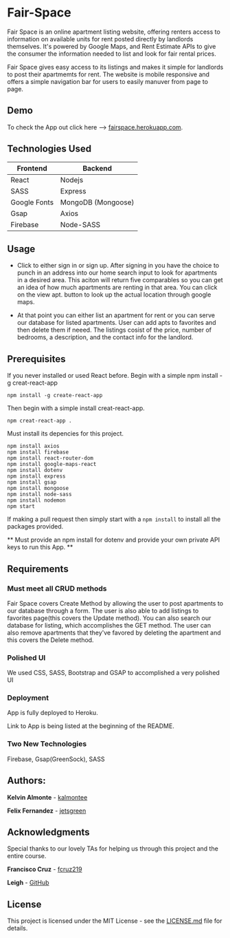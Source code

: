 # Fair-Space
Fair Space is an online apartment listing website, offering renters access to information on available units for rent posted directly by landlords themselves.  It's powered by Google Maps, and Rent Estimate APIs to give the consumer the information needed to list and look for fair rental prices.  

Fair Space gives easy access to its listings and makes it simple for landlords to post their apartmemts for rent.  The website is mobile responsive and offers a simple navigation bar for users to easily manuver from page to page.

## Demo
To check the App out click here --> [fairspace.herokuapp.com](https://fairspace.herokuapp.com/).

## Technologies Used

| Frontend  | Backend |
| ------------- | ------------- |
| React| Nodejs |
| SASS | Express |
| Google Fonts| MongoDB (Mongoose)|
| Gsap | Axios |
| Firebase | Node-SASS


## Usage

- Click to either sign in or sign up. After signing in you have the choice to punch in an address into our home search input to look for apartments in a desired area.  This aciton will return five comparables so you can get an idea of how much apartments are renting in that area.  You can click on the view apt. button to look up the actual location through google maps.

- At that point you can either list an apartment for rent or you can serve our database for listed apartments.  User can add apts to favorites and then delete them if neeed.  The listings cosist of the price, number of bedrooms, a description, and the contact info for the landlord.

## Prerequisites

If you never installed or used React before. Begin with a simple npm install -g creat-react-app

```
npm install -g create-react-app
```

Then begin with a simple install creat-react-app.
```
npm creat-react-app .
```

Must install its depencies for this project.
```
npm install axios
npm install firebase
npm install react-router-dom
npm install google-maps-react
npm install dotenv
npm install express
npm install gsap
npm install mongoose
npm install node-sass
npm install nodemon
npm start
```

If making a pull request then simply start with a ``` npm install ``` to install all the packages provided.

** Must provide an npm install for dotenv and provide your own private API keys to run this App. **

## Requirements

### Must meet all CRUD methods 
Fair Space covers Create Method by allowing the user to post apartments to our database through a form.  The user is also able to add listings to favorites page(this covers the Update method).  You can also search our database for listing, which accomplishes the GET method.  The user can also remove apartments that they've favored by deleting the apartment and this covers the Delete method.

### Polished UI 
We used CSS, SASS, Bootstrap and GSAP to accomplished a very polished UI

### Deployment
App is fully deployed to Heroku.

Link to App is being listed at the beginning of the README.

### Two New Technologies

 Firebase, Gsap(GreenSock), SASS
 
 ## Authors:
 
 **Kelvin Almonte** - [kalmontee](https://github.com/kalmontee)

 **Felix Fernandez** - [jetsgreen](https://github.com/jetsgreen)

 ## Acknowledgments

 Special thanks to our lovely TAs for helping us through this project and the entire course.

 **Francisco Cruz** - [fcruz219](https://github.com/fcruz219)

 **Leigh** - [GitHub](https://github.com/)

 ## License

 This project is licensed under the MIT License - see the [LICENSE.md](LICENSE.md) file for details.

